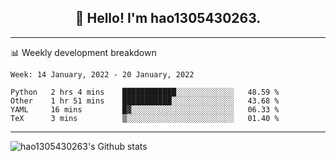 <h2 align="center">👋 Hello! I'm hao1305430263.</h2>


---- 
📊 Weekly development breakdown

<!--START_SECTION:waka-->
```text
Week: 14 January, 2022 - 20 January, 2022

Python   2 hrs 4 mins    ████████████░░░░░░░░░░░░░   48.59 % 
Other    1 hr 51 mins    ███████████░░░░░░░░░░░░░░   43.68 % 
YAML     16 mins         █▓░░░░░░░░░░░░░░░░░░░░░░░   06.33 % 
TeX      3 mins          ▒░░░░░░░░░░░░░░░░░░░░░░░░   01.40 % 
```
<!--END_SECTION:waka-->
----
![hao1305430263's Github stats](https://github-readme-stats.vercel.app/api?username=hao1305430263&show_icons=true)


<!--
**hao1305430263/hao1305430263** is a ✨ _special_ ✨ repository because its `README.md` (this file) appears on your GitHub profile.

Here are some ideas to get you started:

- 🔭 I’m currently working on ...
- 🌱 I’m currently learning ...
- 👯 I’m looking to collaborate on ...
- 🤔 I’m looking for help with ...
- 💬 Ask me about ...
- 📫 How to reach me: ...
- 😄 Pronouns: ...
- ⚡ Fun fact: ...
-->
